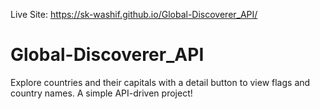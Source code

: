 Live Site: https://sk-washif.github.io/Global-Discoverer_API/
# Global-Discoverer_API
Explore countries and their capitals with a detail button to view flags and country names. A simple API-driven project!

